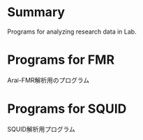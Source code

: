 # Summary
Programs for analyzing research data in Lab.
# Programs for FMR
Arai-FMR解析用のプログラム
# Programs for SQUID
SQUID解析用プログラム